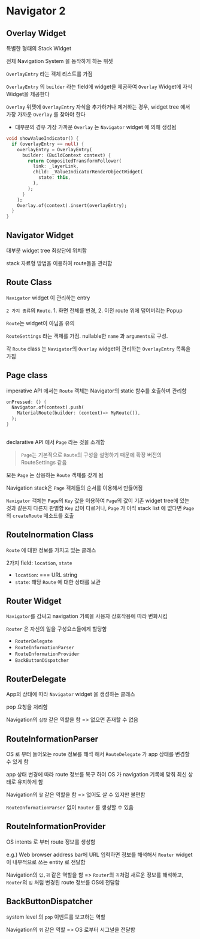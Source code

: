 # Navigator 2

## Overlay Widget

특별한 형태의 Stack Widget

전체 Navigation System 을 동작하게 하는 위젯

`OverlayEntry` 라는 객체 리스트를 가짐

`OverlayEntry` 의 `builder` 라는 field에 widget을 제공하여 `Overlay` Widget에 자식 Widget을 제공한다

`Overlay` 위젯에 `OverlayEntry` 자식을 추가하거나 제거하는 경우, widget tree 에서 가장 가까운 `Overlay` 를 찾아야 한다
  - 대부분의 경우 가장 가까운 `Overlay` 는 `Navigator` widget 에 의해 생성됨

```dart
void showValueIndicator() {
  if (overlayEntry == null) {
    overlayEntry = OverlayEntry(
      builder: (BuildContext context) {
        return CompositedTransformFollower(
          link: _layerLink,
          child: _ValueIndicatorRenderObjectWidget(
            state: this,
          ),
        );
      }
    );
    Overlay.of(context).insert(overlayEntry);
  }
}
```


## Navigator Widget 

대부분 widget tree 최상단에 위치함

stack 자료형 방법을 이용하여 route들을 관리함

## Route Class

`Navigator` widget 이 관리하는 entry

`2 가지 종류`의 `Route`. 1. 화면 전체를 변경, 2. 이전 route 위에 덮어버리는 Popup 

`Route`는 widget이 아님을 유의

`RouteSettings` 라는 객체를 가짐.
nullable한 `name` 과 `arguments`로 구성.

각 `Route` class 는 `Navigator`의 `Overlay` widget이 관리하는 `OverlayEntry` 목록을 가짐

## Page class

imperative API 에서는 `Route` 객체는 Navigator의 static 함수를 호출하며 관리함

```dart
onPressed: () {
  Navigator.of(context).push(
    MaterialRoute(builder: (context)=> MyRoute()),
  );
}
  
```

declarative API 에서 `Page` 라는 것을 소개함

> `Page`는 기본적으로 `Route`의 구성을 설명하기 때문에 확장 버전의 RouteSettings 같음

모든 `Page` 는 상응하는 `Route` 객체를 갖게 됨

Navigation stack은 `Page` 객체들의 순서를 이용해서 만듫어짐

`Navigator` 객체는 `Page`의 `Key` 값을 이용하여 `Page`의 값이 기존 widget tree에 있는 것과 같은지 다른지 판별함 
`Key` 값이 다르거나, `Page` 가 아직 stack list 에 없다면 `Page`의 `createRoute` 메소드를 호출

## RouteInormation Class

`Route` 에 대한 정보를 가지고 있는 클래스

2가지 field: `location`, `state`
- `location`: === URL string
- `state`: 해당 `Route` 에 대한 상태를 보관

## Router Widget

`Navigator`를 감싸고 navigation 기록을 사용자 상호작용에 따라 변화시킴

`Router` 은 자신의 일을 구성요소들에게 할당함
- `RouterDelegate`
- `RouteInformationParser`
- `RouteInformationProvider`
- `BackButtonDispatcher`

## RouterDelegate

App의 상태에 따라 `Navigator` widget 을 생성하는 클래스

pop 요청을 처리함

Navigation의 `심장` 같은 역할을 함  => 없으면 존재할 수 없음

## RouteInformationParser

OS 로 부터 들어오는 route 정보를 해석 해서 `RouteDelegate` 가 app 상태를 변경할 수 있게 함

app 상태 변경에 따라 route 정보를 복구 하여 OS 가 navigation 기록에 맞춰 최신 상태로 유지하게 함

Navigation의 `팔` 같은 역할을 함 => 없어도 살 수 있지만 불편함

`RouteInformationParser` 없이 `Router` 를 생성할 수 있음

## RouteInformationProvider

OS intents 로 부터 route 정보를 생성함

e.g.) Web browser address bar에 URL 입력하면 정보를 해석해서 `Router` widget이 내부적으로 쓰는 entity 로 전달함 

Navigation의 `입,귀` 같은 역할을 함 => `Router`의 `귀`처럼 새로운 정보를 해석하고, `Router`의 `입` 처럼 변경된 route 정보를 OS에 전달함

## BackButtonDispatcher

system level 의 `pop` 이벤트를 보고하는 역할

Navigation의 `귀` 같은 역할 => OS 로부터 시그널을 전달함